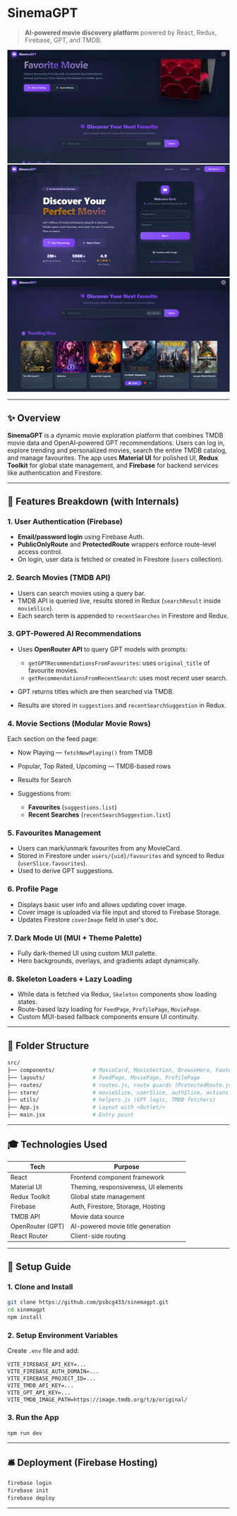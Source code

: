 # SinemaGPT

> **AI-powered movie discovery platform** powered by React, Redux, Firebase, GPT, and TMDB.

![Login Page](/public/FeedPageScreenshot.png)
![Feed Page](/public/LoginPageScreenshot.png)
![Trending Movies](/public/TrendingMoviesScreenshot.png)


---

## ✨ Overview

**SinemaGPT** is a dynamic movie exploration platform that combines TMDB movie data and OpenAI-powered GPT recommendations. Users can log in, explore trending and personalized movies, search the entire TMDB catalog, and manage favourites. The app uses **Material UI** for polished UI, **Redux Toolkit** for global state management, and **Firebase** for backend services like authentication and Firestore.

---

## 🚀 Features Breakdown (with Internals)

### 1. **User Authentication** (Firebase)

* **Email/password login** using Firebase Auth.
* **PublicOnlyRoute** and **ProtectedRoute** wrappers enforce route-level access control.
* On login, user data is fetched or created in Firestore (`users` collection).

### 2. **Search Movies** (TMDB API)

* Users can search movies using a query bar.
* TMDB API is queried live, results stored in Redux (`searchResult` inside `movieSlice`).
* Each search term is appended to `recentSearches` in Firestore and Redux.

### 3. **GPT-Powered AI Recommendations**

* Uses **OpenRouter API** to query GPT models with prompts:

  * `getGPTRecommendationsFromFavourites`: uses `original_title` of favourite movies.
  * `getRecommendationsFromRecentSearch`: uses most recent user search.
* GPT returns titles which are then searched via TMDB.
* Results are stored in `suggestions` and `recentSearchSuggestion` in Redux.

### 4. **Movie Sections** (Modular Movie Rows)

Each section on the feed page:

* Now Playing — `fetchNowPlaying()` from TMDB
* Popular, Top Rated, Upcoming — TMDB-based rows
* Results for Search
* Suggestions from:

  * **Favourites** (`suggestions.list`)
  * **Recent Searches** (`recentSearchSuggestion.list`)

### 5. **Favourites Management**

* Users can mark/unmark favourites from any MovieCard.
* Stored in Firestore under `users/{uid}/favourites` and synced to Redux (`userSlice.favourites`).
* Used to derive GPT suggestions.

### 6. **Profile Page**

* Displays basic user info and allows updating cover image.
* Cover image is uploaded via file input and stored to Firebase Storage.
* Updates Firestore `coverImage` field in user's doc.

### 7. **Dark Mode UI (MUI + Theme Palette)**

* Fully dark-themed UI using custom MUI palette.
* Hero backgrounds, overlays, and gradients adapt dynamically.

### 8. **Skeleton Loaders + Lazy Loading**

* While data is fetched via Redux, `Skeleton` components show loading states.
* Route-based lazy loading for `FeedPage`, `ProfilePage`, `MoviePage`.
* Custom MUI-based fallback components ensure UI continuity.

---

## 📂 Folder Structure

```bash
src/
├── components/            # MovieCard, MovieSection, BrowseHero, Footer, Skeletons
├── layouts/               # FeedPage, MoviePage, ProfilePage
├── routes/                # routes.js, route guards (ProtectedRoute.js)
├── store/                 # movieSlice, userSlice, authSlice, actions
├── utils/                 # helpers.js (GPT logic, TMDB fetchers)
├── App.js                 # Layout with <Outlet/>
├── main.jsx               # Entry point
```

---

## 🎓 Technologies Used

| Tech             | Purpose                              |
| ---------------- | ------------------------------------ |
| React            | Frontend component framework         |
| Material UI      | Theming, responsiveness, UI elements |
| Redux Toolkit    | Global state management              |
| Firebase         | Auth, Firestore, Storage, Hosting    |
| TMDB API         | Movie data source                    |
| OpenRouter (GPT) | AI-powered movie title generation    |
| React Router     | Client-side routing                  |

---

## 🚧 Setup Guide

### 1. Clone and Install

```bash
git clone https://github.com/psbcg433/sinemagpt.git
cd sinemagpt
npm install
```

### 2. Setup Environment Variables

Create `.env` file and add:

```env
VITE_FIREBASE_API_KEY=...
VITE_FIREBASE_AUTH_DOMAIN=...
VITE_FIREBASE_PROJECT_ID=...
VITE_TMDB_API_KEY=...
VITE_GPT_API_KEY=...
VITE_TMDB_IMAGE_PATH=https://image.tmdb.org/t/p/original/
```

### 3. Run the App

```bash
npm run dev
```

---

## 🛎️ Deployment (Firebase Hosting)

```bash
firebase login
firebase init
firebase deploy
```

---

